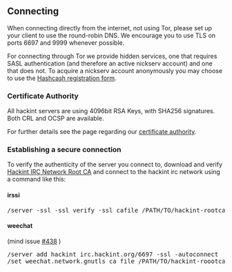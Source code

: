 ## Connecting

When connecting directly from the internet, not using Tor, please set up your client to use the round-robin DNS. We encourage you to use TLS on ports 6697 and 9999 whenever possible.

For connecting through Tor we provide hidden services, one that requires SASL authentication (and therefore an active nickserv account) and one that does not. To acquire a nickserv account anonymously you may choose to use the [Hashcash registration form](http://hackint.org/ihashcash.html).

### Certificate Authority

All hackint servers are using 4096bit RSA Keys, with SHA256 signatures. Both CRL and OCSP are available.

For further details see the page regarding our [certificate authority](/ca).

### Establishing a secure connection

To verify the authenticity of the server you connect to, download and verify [Hackint IRC Network Root CA](/ca/rootca.crt) and connect to the hackint irc network using a command like this:

#### irssi

<pre>/server -ssl -ssl_verify -ssl_cafile /PATH/TO/hackint-rootca.crt irc.hackint.org 9999</pre>

#### weechat
(mind issue [#438](https://github.com/weechat/weechat/issues/438) )
<pre>
/server add hackint irc.hackint.org/6697 -ssl -autoconnect
/set weechat.network.gnutls_ca_file /PATH/TO/hackint-roootca.crt
</pre>

